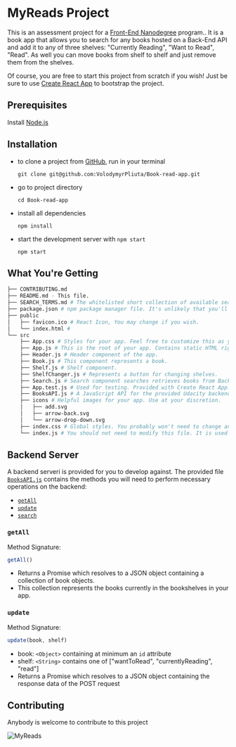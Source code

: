 # MyReads Project

This is an assessment project for a [Front-End Nanodegree](https://www.udacity.com/course/front-end-web-developer-nanodegree--nd001) program.. It is a book app that allows you to search for any books hosted on a Back-End API and add it to any of three shelves: "Currently Reading", "Want to Read", "Read". As well you can move books from shelf to shelf and just remove them from the shelves.

Of course, you are free to start this project from scratch if you wish! Just be sure to use [Create React App](https://github.com/facebookincubator/create-react-app) to bootstrap the project.

## Prerequisites

Install [Node.js](https://nodejs.org/en/)

## Installation

* to clone a project from [GitHub](git@github.com:VolodymyrPliuta/Book-read-app.git), run in your terminal
    ```
   git clone git@github.com:VolodymyrPliuta/Book-read-app.git
   ```
* go to project directory
  ```
  cd Book-read-app
  ```
* install all dependencies
   ```
   npm install
   ```
* start the development server with `npm start`
   ```
   npm start
   ```

## What You're Getting
```bash
├── CONTRIBUTING.md
├── README.md - This file.
├── SEARCH_TERMS.md # The whitelisted short collection of available search terms for you to use with your app.
├── package.json # npm package manager file. It's unlikely that you'll need to modify this.
├── public
│   ├── favicon.ico # React Icon, You may change if you wish.
│   └── index.html #
└── src
    ├── App.css # Styles for your app. Feel free to customize this as you desire.
    ├── App.js # This is the root of your app. Contains static HTML right now.
    ├── Header.js # Header component of the app.
    ├── Book.js # This component represents a book.
    ├── Shelf.js # Shelf component.
    ├── ShelfChanger.js # Represents a button for changing shelves.
    ├── Search.js # Search component searches retrieves books from Back-End API.
    ├── App.test.js # Used for testing. Provided with Create React App.
    ├── BooksAPI.js # A JavaScript API for the provided Udacity backend. Instructions for the methods are below.
    ├── icons # Helpful images for your app. Use at your discretion.
    │   ├── add.svg
    │   ├── arrow-back.svg
    │   └── arrow-drop-down.svg
    ├── index.css # Global styles. You probably won't need to change anything here.
    └── index.js # You should not need to modify this file. It is used for DOM rendering only.
```

## Backend Server

A backend serveri is provided for you to develop against. The provided file [`BooksAPI.js`](src/BooksAPI.js) contains the methods you will need to perform necessary operations on the backend:

* [`getAll`](#getall)
* [`update`](#update)
* [`search`](#search)

### `getAll`

Method Signature:

```js
getAll()
```

* Returns a Promise which resolves to a JSON object containing a collection of book objects.
* This collection represents the books currently in the bookshelves in your app.

### `update`

Method Signature:

```js
update(book, shelf)
```

* book: `<Object>` containing at minimum an `id` attribute
* shelf: `<String>` contains one of ["wantToRead", "currentlyReading", "read"]
* Returns a Promise which resolves to a JSON object containing the response data of the POST request

## Contributing

Anybody is welcome to contribute to this project

![MyReads](https://github.com/VolodymyrPliuta/MyReads/blob/master/img/myreads.png)
